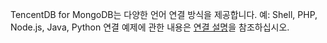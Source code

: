 TencentDB for MongoDB는 다양한 언어 연결 방식을 제공합니다. 예: Shell, PHP, Node.js, Java, Python
연결 예제에 관한 내용은 [연결 설명](https://cloud.tencent.com/document/product/240/3563)을 참조하십시오.

